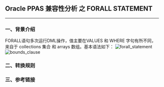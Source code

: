 ## Oracle PPAS 兼容性分析 之 FORALL STATEMENT
---

### 一、背景介绍
FORALL语句多次运行DML操作，值主要在VALUES 和 WHERE 字句有所不同，来自于 collections 集合 和 arrays 数组。基本语法如下：
![forall_statement](https://docs.oracle.com/cd/E11882_01/appdev.112/e25519/img/forall_statement.gif)
![bounds_clause](https://docs.oracle.com/cd/E11882_01/appdev.112/e25519/img/bounds_clause.gif)

### 二、转换规则


### 三、参考链接
